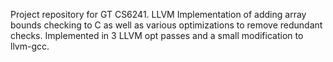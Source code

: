 Project repository for GT CS6241. LLVM Implementation of adding array bounds checking to C as well as various optimizations to remove redundant checks. Implemented in 3 LLVM opt passes and a small modification to llvm-gcc.